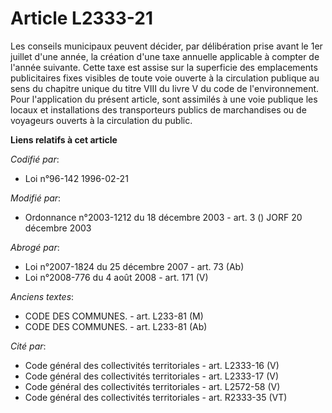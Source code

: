 # Article L2333-21

Les conseils municipaux peuvent décider, par délibération prise avant le 1er juillet d'une année, la création d'une taxe
annuelle applicable à compter de l'année suivante. Cette taxe est assise sur la superficie des emplacements publicitaires
fixes visibles de toute voie ouverte à la circulation publique au sens du chapitre unique du titre VIII du livre V du code de
l'environnement. Pour l'application du présent article, sont assimilés à une voie publique les locaux et installations des
transporteurs publics de marchandises ou de voyageurs ouverts à la circulation du public.

**Liens relatifs à cet article**

_Codifié par_:

  - Loi n°96-142 1996-02-21

_Modifié par_:

  - Ordonnance n°2003-1212 du 18 décembre 2003 - art. 3 () JORF 20 décembre 2003

_Abrogé par_:

  - Loi n°2007-1824 du 25 décembre 2007 - art. 73 (Ab)
  - Loi n°2008-776 du 4 août 2008 - art. 171 (V)

_Anciens textes_:

  - CODE DES COMMUNES. - art. L233-81 (M)
  - CODE DES COMMUNES. - art. L233-81 (Ab)

_Cité par_:

  - Code général des collectivités territoriales - art. L2333-16 (V)
  - Code général des collectivités territoriales - art. L2333-17 (V)
  - Code général des collectivités territoriales - art. L2572-58 (V)
  - Code général des collectivités territoriales - art. R2333-35 (VT)
